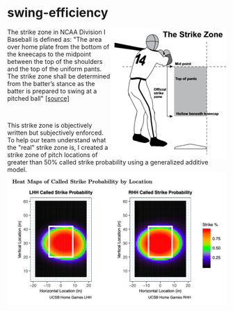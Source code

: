 # swing-efficiency

<img align="right" src="img/ncaa_strike_zone.png">

The strike zone in NCAA Division I Baseball is defined as: "The area over home plate from the bottom of the kneecaps to the midpoint between the top of the shoulders and the top of the uniform pants. The strike zone shall be determined from the batter’s stance as the batter is prepared to swing at a pitched ball" [[source]](https://baseballrulesacademy.com/official-rule/ncaa/ncaa-2-75-strike-zone/)

<p>&nbsp  </p>

This strike zone is objectively written but subjectively enforced. To help our team understand what the "real" strike zone is, I created a strike zone of pitch locations of greater than 50% called strike probability using a generalized additive model.
![strike_zone_heat_map](img/strike_zone_heat_map.png)
